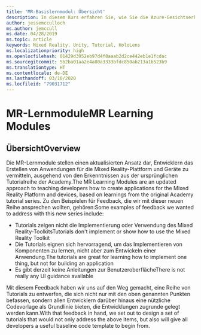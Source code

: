 ```yaml
---
title: 'MR-Basislernmodul: Übersicht'
description: In diesem Kurs erfahren Sie, wie Sie die Azure-Gesichtserkennung in einer Mixed Reality-Anwendung implementieren.
author: jessemcculloch
ms.author: jemccull
ms.date: 04/28/2019
ms.topic: article
keywords: Mixed Reality, Unity, Tutorial, HoloLens
ms.localizationpriority: high
ms.openlocfilehash: 01429d3952eb97d4f8aaab2d2ce442eb1e1fcdac
ms.sourcegitcommit: 5b2ba01aa2e4a80a3333bfdc850ab213a1b523b9
ms.translationtype: HT
ms.contentlocale: de-DE
ms.lasthandoff: 03/10/2020
ms.locfileid: "79031712"
---
```

# <a name="mr-learning-modules"></a><span data-ttu-id="2cc9c-104">MR-Lernmodule</span><span class="sxs-lookup"><span data-stu-id="2cc9c-104">MR Learning Modules</span></span>

## <a name="overview"></a><span data-ttu-id="2cc9c-105">Übersicht</span><span class="sxs-lookup"><span data-stu-id="2cc9c-105">Overview</span></span>

<span data-ttu-id="2cc9c-106">Die MR-Lernmodule stellen einen aktualisierten Ansatz dar, Entwicklern das Erstellen von Anwendungen für die Mixed Reality-Plattform und Geräte zu vermitteln, ausgehend von den Erkenntnissen aus der ursprünglichen Tutorialreihe der Academy.</span><span class="sxs-lookup"><span data-stu-id="2cc9c-106">The MR Learning Modules are an updated approach to teaching developers how to create applications for the Mixed Reality Platform and devices, based on learnings from the original Academy tutorial series.</span></span> <span data-ttu-id="2cc9c-107">Zu den Beispielen für Feedback, die wir mit dieser neuen Reihe ansprechen wollten, gehören:</span><span class="sxs-lookup"><span data-stu-id="2cc9c-107">Some examples of feedback we wanted to address with this new series include:</span></span>

* <span data-ttu-id="2cc9c-108">Tutorials zeigen nicht die Implementierung oder Verwendung des Mixed Reality-Toolkits</span><span class="sxs-lookup"><span data-stu-id="2cc9c-108">Tutorials don't implement or show how to use the Mixed Reality Toolkit</span></span>
* <span data-ttu-id="2cc9c-109">Die Tutorials eignen sich hervorragend, um das Implementieren von Komponenten zu lernen, nicht aber zum Entwickeln einer Anwendung.</span><span class="sxs-lookup"><span data-stu-id="2cc9c-109">The tutorials are great for learning how to implement one thing, but not for building an application</span></span>
* <span data-ttu-id="2cc9c-110">Es gibt derzeit keine Anleitungen zur Benutzeroberfläche</span><span class="sxs-lookup"><span data-stu-id="2cc9c-110">There is not really any UI guidance available</span></span>

<span data-ttu-id="2cc9c-111">Mit diesem Feedback haben wir uns auf den Weg gemacht, eine Reihe von Tutorials zu entwerfen, die sich nicht nur mit den oben genannten Punkten befassen, sondern allen Entwicklern darüber hinaus eine nützliche Codevorlage als Grundlinie bieten, die Entwicklungen zugrunde gelegt werden kann.</span><span class="sxs-lookup"><span data-stu-id="2cc9c-111">With that feedback in hand, we set out to design a set of tutorials that would not only address the above items, but also will give all developers a useful baseline code template to begin from.</span></span>
